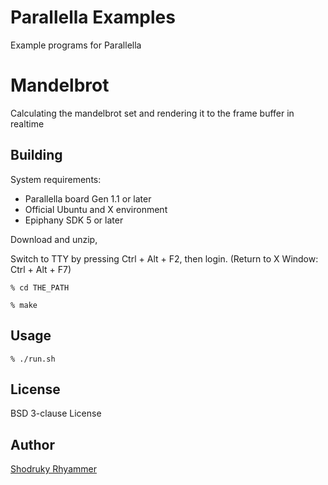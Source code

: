 # Parallella Examples

Example programs for Parallella

# Mandelbrot

Calculating the mandelbrot set and rendering it to the frame buffer in realtime

## Building

System requirements:

* Parallella board Gen 1.1 or later
* Official Ubuntu and X environment
* Epiphany SDK 5 or later

Download and unzip,

Switch to TTY by pressing Ctrl + Alt + F2, then login. (Return to X Window: Ctrl + Alt + F7)

``% cd THE_PATH``

``% make``

## Usage

``% ./run.sh``

## License

BSD 3-clause License

## Author

[Shodruky Rhyammer](https://github.com/shodruky-rhyammer)
